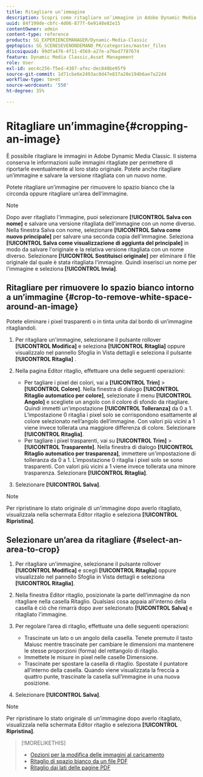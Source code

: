 ```yaml
---
title: Ritagliare un’immagine
description: Scopri come ritagliare un’immagine in Adobe Dynamic Media Classic.
uuid: 84f199de-cbfc-4d06-877f-6e9148e82e15
contentOwner: admin
content-type: reference
products: SG_EXPERIENCEMANAGER/Dynamic-Media-Classic
geptopics: SG_SCENESEVENONDEMAND_PK/categories/master_files
discoiquuid: 99dfa476-4f11-4569-a27e-a76ed7787674
feature: Dynamic Media Classic,Asset Management
role: User
exl-id: aec4c256-f5ed-4307-afec-dec848be95f9
source-git-commit: 1d71cbe6e2493ac8d47e837a20e194b6ae7a22d4
workflow-type: tm+mt
source-wordcount: '550'
ht-degree: 35%

---
```


# Ritagliare un’immagine{#cropping-an-image}

È possibile ritagliare le immagini in Adobe Dynamic Media Classic. Il sistema conserva le informazioni sulle immagini ritagliate per permettere di riportarle eventualmente al loro stato originale. Potete anche ritagliare un’immagine e salvare la versione ritagliata con un nuovo nome.

Potete ritagliare un’immagine per rimuovere lo spazio bianco che la circonda oppure ritagliare un’area dell’immagine.

>[!NOTE]
>
>Dopo aver ritagliato l&#39;immagine, puoi selezionare **[!UICONTROL Salva con nome]** e salvare una versione ritagliata dell&#39;immagine con un nome diverso. Nella finestra Salva con nome, selezionare **[!UICONTROL Salva come nuovo principale]** per salvare una seconda copia dell&#39;immagine. Seleziona **[!UICONTROL Salva come visualizzazione di aggiunta del principale]** in modo da salvare l&#39;originale e la relativa versione ritagliata con un nome diverso. Selezionare **[!UICONTROL Sostituisci originale]** per eliminare il file originale dal quale è stata ritagliata l&#39;immagine. Quindi inserisci un nome per l&#39;immagine e seleziona **[!UICONTROL Invia]**.

## Ritagliare per rimuovere lo spazio bianco intorno a un’immagine {#crop-to-remove-white-space-around-an-image}

Potete eliminare i pixel trasparenti o in tinta unita dal bordo di un’immagine ritagliandoli.

1. Per ritagliare un&#39;immagine, selezionane il pulsante rollover **[!UICONTROL Modifica]** e seleziona **[!UICONTROL Ritaglia]** oppure visualizzalo nel pannello Sfoglia in Vista dettagli e seleziona il pulsante **[!UICONTROL Ritaglia]** .
1. Nella pagina Editor ritaglio, effettuare una delle seguenti operazioni:

   * Per tagliare i pixel dei colori, vai a **[!UICONTROL Trim]** > **[!UICONTROL Colore]**. Nella finestra di dialogo **[!UICONTROL Ritaglio automatico per colore]**, selezionate il menu **[!UICONTROL Angolo]** e scegliete un angolo con il colore di sfondo da ritagliare. Quindi immetti un&#39;impostazione **[!UICONTROL Tolleranza]** da 0 a 1. L’impostazione 0 ritaglia i pixel solo se corrispondono esattamente al colore selezionato nell’angolo dell’immagine. Con valori più vicini a 1 viene invece tollerata una maggiore differenza di colore. Selezionare **[!UICONTROL Ritaglia]**.
   * Per tagliare i pixel trasparenti, vai su **[!UICONTROL Trim]** > **[!UICONTROL Trasparente]**. Nella finestra di dialogo **[!UICONTROL Ritaglio automatico per trasparenza]**, immettere un&#39;impostazione di tolleranza da 0 a 1. L’impostazione 0 ritaglia i pixel solo se sono trasparenti. Con valori più vicini a 1 viene invece tollerata una minore trasparenza. Selezionare **[!UICONTROL Ritaglia]**.

1. Selezionare **[!UICONTROL Salva]**.

>[!NOTE]
>
>Per ripristinare lo stato originale di un&#39;immagine dopo averlo ritagliato, visualizzala nella schermata Editor ritaglio e seleziona **[!UICONTROL Ripristina]**.

## Selezionare un’area da ritagliare {#select-an-area-to-crop}

1. Per ritagliare un&#39;immagine, selezionane il pulsante rollover **[!UICONTROL Modifica]** e scegli **[!UICONTROL Ritaglia]** oppure visualizzalo nel pannello Sfoglia in Vista dettagli e seleziona **[!UICONTROL Ritaglia]**.

1. Nella finestra Editor ritaglio, posizionate la parte dell’immagine da non ritagliare nella casella Ritaglio. Qualsiasi cosa appaia all&#39;interno della casella è ciò che rimarrà dopo aver selezionato **[!UICONTROL Salva]** e ritagliato l&#39;immagine.
1. Per regolare l’area di ritaglio, effettuate una delle seguenti operazioni:

   * Trascinate un lato o un angolo della casella. Tenete premuto il tasto Maiusc mentre trascinate per cambiare le dimensioni ma mantenere le stesse proporzioni (forma) del rettangolo di ritaglio.
   * Immettete le misure in pixel nelle caselle Dimensione.
   * Trascinate per spostare la casella di ritaglio. Spostate il puntatore all’interno della casella. Quando viene visualizzata la freccia a quattro punte, trascinate la casella sull’immagine in una nuova posizione.

1. Selezionare **[!UICONTROL Salva]**.

>[!NOTE]
>
>Per ripristinare lo stato originale di un&#39;immagine dopo averlo ritagliato, visualizzala nella schermata Editor ritaglio e seleziona **[!UICONTROL Ripristina]**.

>[!MORELIKETHIS]
>
>* [Opzioni per la modifica delle immagini al caricamento](image-editing-options-upload.md#image-editing-options-at-upload)
>* [Ritaglio di spazio bianco da un file PDF](pdfs.md#cropping_white_space_from_a_pdf_file)
>* [Ritaglio dai lati delle pagine PDF](pdfs.md#cropping_from_the_sides_of_pdf_pages)

